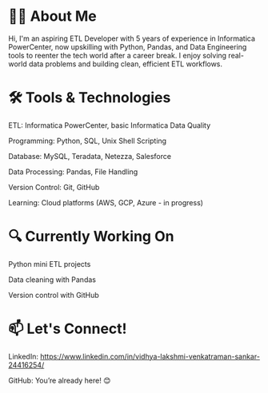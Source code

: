 # 👩‍💻 About Me

Hi, I'm an aspiring ETL Developer with 5 years of experience in Informatica PowerCenter, now upskilling with Python, Pandas, and Data Engineering tools to reenter the tech world after a career break. I enjoy solving real-world data problems and building clean, efficient ETL workflows.

# 🛠️ Tools & Technologies
ETL: Informatica PowerCenter, basic Informatica Data Quality

Programming: Python, SQL, Unix Shell Scripting

Database: MySQL, Teradata, Netezza, Salesforce

Data Processing: Pandas, File Handling

Version Control: Git, GitHub

Learning: Cloud platforms (AWS, GCP, Azure - in progress)

# 🔍 Currently Working On
Python mini ETL projects

Data cleaning with Pandas

Version control with GitHub

# 📫 Let's Connect!

LinkedIn: https://www.linkedin.com/in/vidhya-lakshmi-venkatraman-sankar-24416254/

GitHub: You’re already here! 😊
